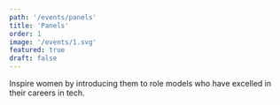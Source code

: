 ```yaml
---
path: '/events/panels'
title: 'Panels'
order: 1
image: '/events/1.svg'
featured: true
draft: false
---
```


Inspire women by introducing them to role models who have excelled in their careers in tech.
